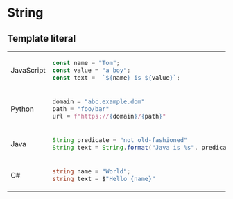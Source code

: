 # String
## Template literal
<table><tbody>
<tr><td valign="middle">JavaScript</td><td>

```js
const name = "Tom";
const value = "a boy";
const text =  `${name} is ${value}`;
```
</td></tr>

<tr><td valign="middle">Python</td><td>

```python
domain = "abc.example.dom"
path = "foo/bar"
url = f"https://{domain}/{path}"
```
</td></tr>

<tr><td valign="middle">Java</td><td>

```java
String predicate = "not old-fashioned"
String text = String.format("Java is %s", predicate);
```
</td></tr>
<tr><td valign="middle">C#</td><td>

```c#
string name = "World";
string text = $"Hello {name}"
```
</td></tr>
</tbody></table>
